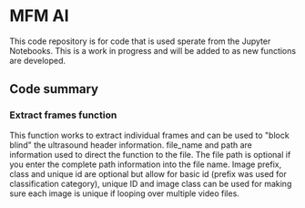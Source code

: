 # MFM AI 

This code repository is for code that is used sperate from the Jupyter Notebooks.  This is a work in progress and will be added to as new functions are developed.

## Code summary

### Extract frames function
This function works to extract individual frames and can be used to "block blind" the ultrasound header information.  file_name and path are information used to direct the function to the file.   The file path is optional if you enter the complete path information into the file name.  Image prefix, class and unique id are optional but allow for basic id (prefix was used for classification category), unique ID and image class can be used for making sure each image is unique if looping over multiple video files.
